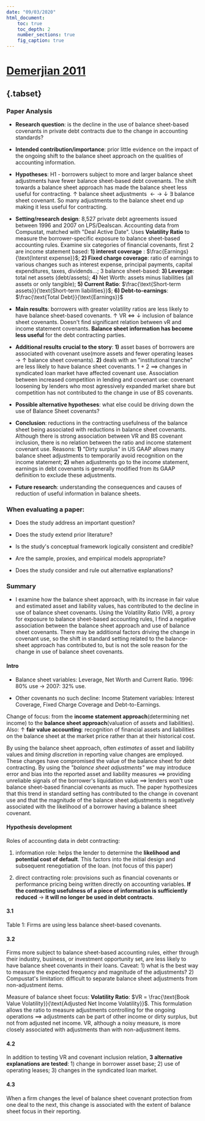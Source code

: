 ```yaml
---
date: "09/03/2020"
html_document:
    toc: true
    toc_depth: 2
    number_sections: true
    fig_caption: true
---
```

# [**Demerjian 2011**](https://www.sciencedirect.com/science/article/pii/S0165410111000607)

## {.tabset}

### **Paper Analysis**

-   **Research question**: is the decline in the use of balance sheet-based covenants in private debt contracts due to the change in accounting standards?

- **Intended contribution/importance**: prior little evidence on the impact of the ongoing shift to the balance sheet approach on the qualities of accounting information. 

-   **Hypotheses**: H1 - borrowers subject to more and larger balance sheet adjustments have fewer balance sheet-based debt covenants. The shift towards a balance sheet approach has made the balance sheet less useful for contracting. $\uparrow$ balance sheet adjustments $\leftarrow \rightarrow$ $\downarrow$ $\exists$ balance sheet covenant. So many adjustments to the balance sheet end up making it less useful for contracting.

-   **Setting/research design**: 8,527 private debt agreements issued between 1996 and 2007 on LPS/Dealscan. Accounting data from Compustat, matched with "Deal Active Date". Uses **Volatility Ratio** to measure the borrower-specific exposure to balance sheet-based accounting rules. Examine six categories of financial covenants, first 2 are income statement based: **1) interest coverage** : $\frac{Earnings}{\text{Interst expense}}$; **2) Fixed charge coverage**: ratio of earnings to various changes such as interest expense, principal payments, capital expenditures, taxes, dividends...; 3 balance sheet-based: **3) Leverage**: total net assets (debt/assets); **4)** Net Worth: assets minus liabilities (all assets or only tangible); **5) Current Ratio**: $\frac{\text{Short-term assets}}{\text{Short-term liabilities}}$; **6) Debt-to-earnings**: $\frac{\text{Total Debt}}{\text{Earnings}}$

-   **Main results**: borrowers with greater volatility ratios are less likely to have balance sheet-based covenants. $\uparrow$ VR $\iff$ $\downarrow$ inclusion of balance sheet covenants. Doesn't find significant relation between vR and income statement covenants. **Balance sheet information has become less useful** for the debt contracting parties.

- **Additional results crucial to the story**: **1)** asset bases of borrowers are associated with covenant use(more assets and fewer operating leases $\rightarrow$ $\uparrow$ balance sheet covenants). **2)** deals with an "institutional tranche" are less likely to have balance sheet covenants. 1 + 2 $\implies$ changes in syndicated loan market have affected covenant use. Association between increased competition in lending and covenant use: covenant loosening by lenders who most agressively expanded market share but competition has not contributed to the change in use of BS covenants. 

- **Possible alternative hypotheses**: what else could be driving down the use of Balance Sheet covenants?

-   **Conclusion**: reductions in the contracting usefulness of the balance sheet being associated with reductions in balance sheet covenants. Although there is strong association between VR and BS covenant inclusion, there is no relation between the ratio and income statement covenant use. Reasons: **1)** "Dirty surplus" in US GAAP allows many balance sheet adjustments to temporarily avoid recognition on the income statement; **2)** when adjustments go to the income statement, earnings in debt covenants is generally modified from its GAAP definition to exclude these adjustments. 

- **Future research**: understanding the consequences and causes of reduction of useful information in balance sheets. 

### **When evaluating a paper:**

- Does the study address an important question?

- Does the study extend prior literature?

- Is the study's conceptual framework logically consistent and credible?

- Are the sample, proxies, and empirical models appropriate?

- Does the study consider and rule out alternative explanations?

### **Summary**

- I examine how the balance sheet approach, with its increase in fair value and estimated asset and liability values, has contributed to the decline in use of balance sheet covenants. Using the Volatility Ratio (VR), a proxy for exposure to balance sheet-based accounting rules, I find a negative association between the balance sheet approach and use of balance sheet covenants. There may be additional factors driving the change in covenant use, so the shift in standard setting related to the balance-sheet approach has contributed to, but is not the sole reason for the change in use of balance sheet covenants.

#### **Intro**

- Balance sheet variables: Leverage, Net Worth and Current Ratio. 1996: 80\% use $\rightarrow$ 2007: 32\% use.

- Other covenants no such decline: Income Statement variables: Interest Coverage, Fixed Charge Coverage and Debt-to-Earnings.

Change of focus: from the **income statement approach**(determining net income) to the **balance sheet approach**(valuation of assets and liabilities). Also: $\uparrow$ **fair value accounting**: recognition of financial assets and liabilities on the balance sheet at the market price rather than at their historical cost. 


By using the balance sheet approach, often *estimates* of asset and liability values and *timing discretion* in reporting value changes are employed. These changes have compromised the value of the balance sheet for debt contracting. By using the *"balance sheet adjustments"* we may introduce error and bias into the reported asset and liability measures $\implies$ providing unreliable signals of the borrower's liquidation value $\implies$ lenders won't use balance sheet-based financial covenants as much. The paper hypothesizes that this trend in standard setting has contributed to the change in covenant use and that the magnitude of the balance sheet adjustments is negatively associated with the likelihood of a borrower having a balance sheet covenant.

#### **Hypothesis development**

Roles of accounting data in debt contracting:

1) information role: helps the lender to determine the **likelihood and potential cost of default**. This factors into the initial design and subsequent renegotiation of the loan. (not focus of this paper)
    
2) direct contracting role: provisions such as financial covenants or performance pricing being written directly on accounting variables. **If the contracting usefulness of a piece of information is sufficiently reduced** $\rightarrow$ **it will no longer be used in debt contracts**. 

#### **3.1**

Table 1: Firms are using less balance sheet-based covenants. 

#### **3.2**

Firms more subject to balance sheet-based accounting rules, either through their industry, business, or investment opportunity set, are less likely to have balance sheet covenants in their loans. Caveat: 1) what is the best way to measure the expected frequency and magnitude of the adjustments? 2) Compustat's limitation: difficult to separate balance sheet adjustments from non-adjustment items. 

Measure of balance sheet focus: **Volatility Ratio**: $VR = \frac{\text{Book Value Volatility}}{\text{Adjusted Net Income Volatility}}$. This formulation allows the ratio to measure adjustments controlling for the ongoing operations $\implies$ adjustments can be part of other income or dirty surplus, but not from adjusted net income. VR, although a noisy measure, is more closely associated with adjustments than with non-adjustment items. 

#### **4.2**

In addition to testing VR and covenant inclusion relation, **3 alternative explanations are tested**: 1) change in borrower asset base; 2) use of operating leases; 3) changes in the syndicated loan market.

#### **4.3**

When a firm changes the level of balance sheet covenant protection from one deal to the next, this change is associated with the extent of balance sheet focus in their reporting. 

